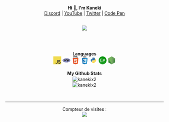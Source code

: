 <p align='center'>
  <b>Hi 👋, I'm Kaneki</b><br>
  <a href="https://discord.gg/bdUM6SbEpJ">Discord</a> |
  <a href="https://www.youtube.com/channel/UC-XII5SSqbMOF1UX3N0Gl8g">YouTube</a> |
  <a href="https://twitter.com/Kaneki_Web">Twitter</a> |
  <a href="https://codepen.io/KanekiWeb">Code Pen</a>
</p>

<p align="center"><br>
  <a href="https://github.com/KanekiX2">
    <img src="https://discord.c99.nl/widget/theme-4/789071575420370975.png"/>
     </a>
</p>

<br><br>
<p align="center">
	<b>Languages</b>
	<br>
	<img height="25" src="https://raw.githubusercontent.com/github/explore/80688e429a7d4ef2fca1e82350fe8e3517d3494d/topics/javascript/javascript.png">
	<img height="25" src="https://raw.githubusercontent.com/github/explore/80688e429a7d4ef2fca1e82350fe8e3517d3494d/topics/php/php.png">
	<img height="25" src="https://raw.githubusercontent.com/github/explore/80688e429a7d4ef2fca1e82350fe8e3517d3494d/topics/html/html.png">
	<img height="25" src="https://raw.githubusercontent.com/github/explore/80688e429a7d4ef2fca1e82350fe8e3517d3494d/topics/css/css.png">
	<img height="25" src="https://raw.githubusercontent.com/github/explore/80688e429a7d4ef2fca1e82350fe8e3517d3494d/topics/python/python.png">
	<img height="25" src="https://raw.githubusercontent.com/github/explore/80688e429a7d4ef2fca1e82350fe8e3517d3494d/topics/csharp/csharp.png">
	<img height="25" src="https://raw.githubusercontent.com/github/explore/80688e429a7d4ef2fca1e82350fe8e3517d3494d/topics/nodejs/nodejs.png">
	<br><br>
	<b>My Github Stats</b><br>
    <img align="center" src="https://github-readme-stats.vercel.app/api?username=KanekiWeb&show_icons=true&include_all_commits=true&show_icons=true&title_color=fff&icon_color=79ff97&text_color=9f9f9f&bg_color=151515" alt="kanekix2"/><br>
	<img align="center" src="https://github-readme-stats.vercel.app/api/top-langs/?username=KanekiWeb&layout=compact&show_icons=true&title_color=fff&icon_color=79ff97&text_color=9f9f9f&bg_color=151515" alt="kanekix2"/>
</p>


<p>&nbsp;</p>    

---  

<p align="center"> 
  Compteur de visites :<br>
  <img src="https://profile-counter.glitch.me/KanekiWeb/count.svg" />
</p>
